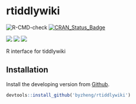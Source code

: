 # rtiddlywiki
![R-CMD-check](https://github.com/byzheng/rtiddlywiki/workflows/R-CMD-check/badge.svg)
[![CRAN_Status_Badge](http://www.r-pkg.org/badges/version/rtiddlywiki)](https://cran.r-project.org/package=rtiddlywiki)

[![](http://cranlogs.r-pkg.org/badges/grand-total/rtiddlywiki?color=green)](https://cran.r-project.org/package=rtiddlywiki)
[![](http://cranlogs.r-pkg.org/badges/last-month/rtiddlywiki?color=green)](https://cran.r-project.org/package=rtiddlywiki)
[![](http://cranlogs.r-pkg.org/badges/last-week/rtiddlywiki?color=green)](https://cran.r-project.org/package=rtiddlywiki)


R interface for tiddlywiki




## Installation

Install the developing version from [Github](https://github.com/byzheng/rtiddlywiki).

```r
devtools::install_github('byzheng/rtiddlywiki')
```
